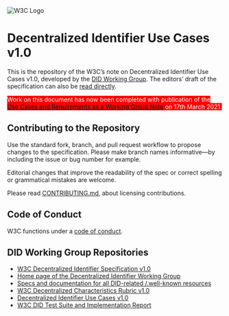
![W3C Logo](https://www.w3.org/Icons/w3c_home)

# Decentralized Identifier Use Cases v1.0

This is the repository of the W3C’s note on Decentralized Identifier Use Cases v1.0, developed by the [DID Working Group](https://www.w3.org/2019/did-wg/). The editors’ draft of the specification can also be [read directly](https://w3c.github.io/did-use-cases/).

<span style="background-color:red; color: white">Work on this document has now been completed with publication of the [Use Cases and Requirements as a Working Group Note](https://www.w3.org/TR/2021/NOTE-did-use-cases-20210317/) on 17th March 2021.</span>

## Contributing to the Repository

Use the standard fork, branch, and pull request workflow to propose changes to the specification. Please make branch names informative—by including the issue or bug number for example.

Editorial changes that improve the readability of the spec or correct spelling or grammatical mistakes are welcome.

Please read [CONTRIBUTING.md](CONTRIBUTING.md), about licensing contributions.

## Code of Conduct

W3C functions under a [code of conduct](https://www.w3.org/Consortium/cepc/).

## DID Working Group Repositories

* [W3C Decentralized Identifier Specification v1.0](https://github.com/w3c/did-core)
* [Home page of the Decentralized Identifier Working Group](https://github.com/w3c/did-wg)
* [Specs and documentation for all DID-related /.well-known resources](https://github.com/decentralized-identity/.well-known)
* [W3C Decentralized Characteristics Rubric v1.0](https://github.com/w3c/did-rubric)
* [Decentralized Identifier Use Cases v1.0](https://github.com/w3c/did-use-cases)
* [W3C DID Test Suite and Implementation Report](https://github.com/w3c/did-test-suite)

